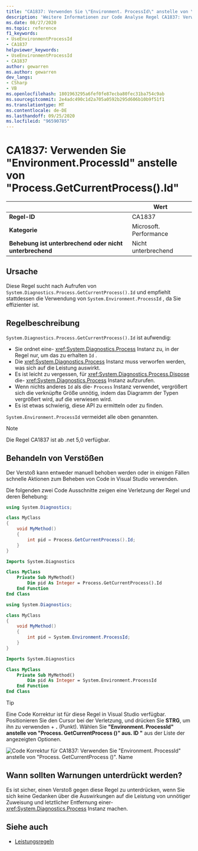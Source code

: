 ```yaml
---
title: "CA1837: Verwenden Sie \"Environment. ProcessId\" anstelle von \"Process. GetCurrentProcess ()\". ID ' (Code Analyse)"
description: 'Weitere Informationen zur Code Analyse Regel CA1837: Verwenden Sie "Environment. ProcessId" anstelle von "Process. GetCurrentProcess ()". Name'
ms.date: 08/27/2020
ms.topic: reference
f1_keywords:
- UseEnvironmentProcessId
- CA1837
helpviewer_keywords:
- UseEnvironmentProcessId
- CA1837
author: gewarren
ms.author: gewarren
dev_langs:
- CSharp
- VB
ms.openlocfilehash: 1801963295a6fef0fe87ecba80fec31ba754c9ab
ms.sourcegitcommit: 2e4adc490c1d2a705a0592b295d606b10b9f51f1
ms.translationtype: MT
ms.contentlocale: de-DE
ms.lasthandoff: 09/25/2020
ms.locfileid: "96590785"
---
```

# <a name="ca1837-use-environmentprocessid-instead-of-processgetcurrentprocessid"></a>CA1837: Verwenden Sie "Environment.ProcessId" anstelle von "Process.GetCurrentProcess().Id"

| | Wert |
|-|-|
| **Regel-ID** |CA1837
| **Kategorie** |Microsoft. Performance|
| **Behebung ist unterbrechend oder nicht unterbrechend** |Nicht unterbrechend|

## <a name="cause"></a>Ursache

Diese Regel sucht nach Aufrufen von `System.Diagnostics.Process.GetCurrentProcess().Id` und empfiehlt stattdessen die Verwendung von `System.Environment.ProcessId` , da Sie effizienter ist.

## <a name="rule-description"></a>Regelbeschreibung

`System.Diagnostics.Process.GetCurrentProcess().Id` ist aufwendig:

- Sie ordnet eine- <xref:System.Diagnostics.Process> Instanz zu, in der Regel nur, um das zu erhalten `Id` .
- Die <xref:System.Diagnostics.Process> Instanz muss verworfen werden, was sich auf die Leistung auswirkt.
- Es ist leicht zu vergessen, für <xref:System.Diagnostics.Process.Dispose> die- <xref:System.Diagnostics.Process> Instanz aufzurufen.
- Wenn nichts anderes `Id` als die- `Process` Instanz verwendet, vergrößert sich die verknüpfte Größe unnötig, indem das Diagramm der Typen vergrößert wird, auf die verwiesen wird.
- Es ist etwas schwierig, diese API zu ermitteln oder zu finden.

`System.Environment.ProcessId` vermeidet alle oben genannten.

> [!NOTE]
> Die Regel CA1837 ist ab .net 5,0 verfügbar.

## <a name="how-to-fix-violations"></a>Behandeln von Verstößen

Der Verstoß kann entweder manuell behoben werden oder in einigen Fällen schnelle Aktionen zum Beheben von Code in Visual Studio verwenden.

Die folgenden zwei Code Ausschnitte zeigen eine Verletzung der Regel und deren Behebung:

```csharp
using System.Diagnostics;

class MyClass
{
    void MyMethod()
    {
        int pid = Process.GetCurrentProcess().Id;
    }
}
```

```vb
Imports System.Diagnostics

Class MyClass
    Private Sub MyMethod()
        Dim pid As Integer = Process.GetCurrentProcess().Id
    End Function
End Class
```

```csharp
using System.Diagnostics;

class MyClass
{
    void MyMethod()
    {
        int pid = System.Environment.ProcessId;
    }
}
```

```vb
Imports System.Diagnostics

Class MyClass
    Private Sub MyMethod()
        Dim pid As Integer = System.Environment.ProcessId
    End Function
End Class
```

> [!TIP]
> Eine Code Korrektur ist für diese Regel in Visual Studio verfügbar. Positionieren Sie den Cursor bei der Verletzung, und drücken Sie **STRG**, um ihn zu verwenden + **.** (Punkt). Wählen Sie **"Environment. ProcessId" anstelle von "Process. GetCurrentProcess ()" aus. ID "** aus der Liste der angezeigten Optionen.
>
> ![Code Korrektur für CA1837: Verwenden Sie "Environment. ProcessId" anstelle von "Process. GetCurrentProcess ()". Name](media/ca1837-codefix.png)

## <a name="when-to-suppress-warnings"></a>Wann sollten Warnungen unterdrückt werden?

Es ist sicher, einen Verstoß gegen diese Regel zu unterdrücken, wenn Sie sich keine Gedanken über die Auswirkungen auf die Leistung von unnötiger Zuweisung und letztlicher Entfernung einer- <xref:System.Diagnostics.Process> Instanz machen.

## <a name="see-also"></a>Siehe auch

- [Leistungsregeln](performance-warnings.md)
